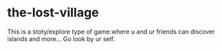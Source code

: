 # the-lost-village
This is a stoty/explore type of game.where u and ur friends can discover islands and more... Go look by ur self.
